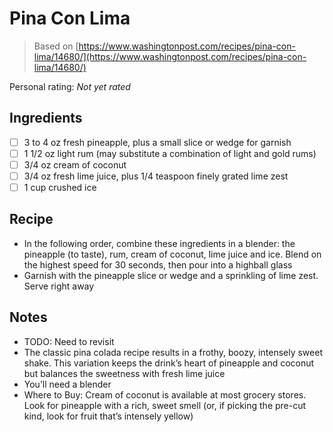 <!-- Needs Manual Review -->

<!-- Do not modify sections with "AUTO-*". They are updated by make.py -->

# Pina Con Lima

> Based on [https://www.washingtonpost.com/recipes/pina-con-lima/14680/](https://www.washingtonpost.com/recipes/pina-con-lima/14680/)

<!-- rating=0; (User can specify rating on scale of 1-5) -->
<!-- AUTO-UserRating -->
Personal rating: *Not yet rated*
<!-- /AUTO-UserRating -->

<!-- TODO: Capture image for Pina Con Lima -->

## Ingredients

* [ ] 3 to 4 oz fresh pineapple, plus a small slice or wedge for garnish
* [ ] 1 1/2 oz light rum (may substitute a combination of light and gold rums)
* [ ] 3/4 oz cream of coconut
* [ ] 3/4 oz fresh lime juice, plus 1/4 teaspoon finely grated lime zest
* [ ] 1 cup crushed ice

## Recipe

* In the following order, combine these ingredients in a blender: the pineapple (to taste), rum, cream of coconut, lime juice and ice. Blend on the highest speed for 30 seconds, then pour into a highball glass
* Garnish with the pineapple slice or wedge and a sprinkling of lime zest. Serve right away

## Notes

* TODO: Need to revisit
* The classic pina colada recipe results in a frothy, boozy, intensely sweet shake. This variation keeps the drink’s heart of pineapple and coconut but balances the sweetness with fresh lime juice
* You’ll need a blender
* Where to Buy: Cream of coconut is available at most grocery stores. Look for pineapple with a rich, sweet smell (or, if picking the pre-cut kind, look for fruit that’s intensely yellow)
